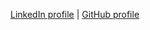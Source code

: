 [LinkedIn profile](http://www.linkedin.com/in/tspencewood/)
|
[GitHub profile](http://www.github.com/spencewood)
